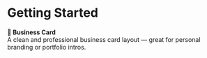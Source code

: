 # Getting Started

**💼 Business Card**  
 A clean and professional business card layout — great for personal branding or portfolio intros.
